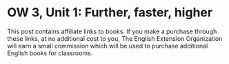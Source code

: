 # OW 3, Unit 1: Further, faster, higher
This post contains affiliate links to books. If you make a purchase through these links, at no additional cost to you, The English Extension Organization will earn a small commission which will be used to purchase additional English books for classrooms.
<!--stackedit_data:
eyJoaXN0b3J5IjpbLTEyNjM5MTkzOTVdfQ==
-->